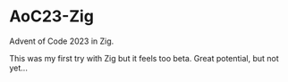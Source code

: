 # AoC23-Zig

Advent of Code 2023 in Zig.

This was my first try with Zig but it feels too beta. Great potential, but not yet...

